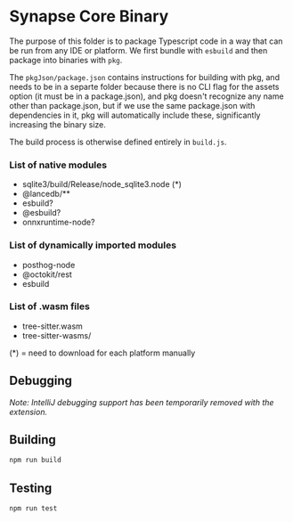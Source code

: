 # Synapse Core Binary

The purpose of this folder is to package Typescript code in a way that can be run from any IDE or platform. We first bundle with `esbuild` and then package into binaries with `pkg`.

The `pkgJson/package.json` contains instructions for building with pkg, and needs to be in a separte folder because there is no CLI flag for the assets option (it must be in a package.json), and pkg doesn't recognize any name other than package.json, but if we use the same package.json with dependencies in it, pkg will automatically include these, significantly increasing the binary size.

The build process is otherwise defined entirely in `build.js`.

### List of native modules

- sqlite3/build/Release/node_sqlite3.node (\*)
- @lancedb/\*\*
- esbuild?
- @esbuild?
- onnxruntime-node?

### List of dynamically imported modules

- posthog-node
- @octokit/rest
- esbuild

### List of .wasm files

- tree-sitter.wasm
- tree-sitter-wasms/

(\*) = need to download for each platform manually

## Debugging

*Note: IntelliJ debugging support has been temporarily removed with the extension.*

## Building

```bash
npm run build
```

## Testing

```bash
npm run test
```
